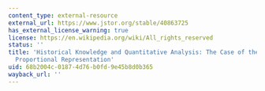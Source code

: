 ```yaml
---
content_type: external-resource
external_url: https://www.jstor.org/stable/40863725
has_external_license_warning: true
license: https://en.wikipedia.org/wiki/All_rights_reserved
status: ''
title: 'Historical Knowledge and Quantitative Analysis: The Case of the Origins of
  Proportional Representation'
uid: 68b2004c-0187-4d76-b0fd-9e45b8d0b365
wayback_url: ''
---
```

